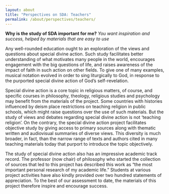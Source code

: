 ```yaml
---
layout: about
title: "Perspectives on SDA: Teachers"
permalink: /about/perspectives/teachers/
---
```

**Why is the study of SDA important for me?**
*You want inspiration and success, helped by materials that are easy to use*

Any well-rounded education ought to an exploration of the views and questions about special divine action. Such study facilitates better understanding of what motivates many people in the world, encourages engagement with the big questions of life, and raises awareness of the impact of faith in such action on other fields. To give one of many examples, musical notation evolved in order to sing liturgically to God, in response to the purported special divine action of God’s self-revelation.

Special divine action is a core topic in religious matters, of course, and specific courses in philosophy, theology, religious studies and psychology may benefit from the materials of the project. Some countries with histories influenced by deism place restrictions on teaching religion in public schools, which might raise questions over the use of such materials. But the study of views and debates regarding special divine action is not ‘teaching religion’. On the contrary, the special divine action project facilitates objective study by giving access to primary sources along with thematic written and audiovisual summaries of diverse views. This diversity is much broader, in fact, than the narrow range of texts and authors cited in many teaching materials today that purport to introduce the topic objectively.

The study of special divine action also has an impressive academic track record. The professor (now chair) of philosophy who started the collection of sources that led to this project has described this work as “the most important personal research of my academic life.” Students at various project activities have also kindly provided over two hundred statements of appreciation. To the best of our assessment to date, the materials of this project therefore inspire and encourage success.
